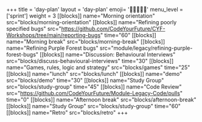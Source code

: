 +++
title = 'day-plan'
layout = 'day-plan'
emoji= '🧑🏾‍🤝‍🧑🏾'
menu_level = ['sprint']
weight = 3
[[blocks]]
name="Morning orientation"
src="blocks/morning-orientation"
[[blocks]]
name="Refining poorly specified bugs"
src="https://github.com/CodeYourFuture/CYF-Workshops/tree/main/reporting-bugs"
time="60"
[[blocks]]
name="Morning break"
src="blocks/morning-break"
[[blocks]]
name="Refining Purple Forest bugs"
src="module/legacy/refining-purple-forest-bugs"
[[blocks]]
name="Discussion: Behavioural Interviews"
src="blocks/discuss-behavioural-interviews"
time="30"
[[blocks]]
name="Games, rules, logic and strategy"
src="blocks/games"
time="25"
[[blocks]]
name="lunch"
src="blocks/lunch"
[[blocks]]
name="demo"
src="blocks/demo"
time="30"
[[blocks]]
name="Study Group"
src="blocks/study-group"
time="45"
[[blocks]]
name="Code Review"
src="https://github.com/CodeYourFuture/Module-Legacy-Code/pulls"
time="0"
[[blocks]]
name="Afternoon break"
src="blocks/afternoon-break"
[[blocks]]
name="Study Group"
src="blocks/study-group"
time="60"
[[blocks]]
name="Retro"
src="blocks/retro"
+++
